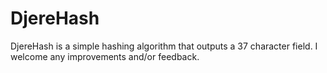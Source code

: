 DjereHash
=========

DjereHash is a simple hashing algorithm that outputs a 37 character field. I welcome any improvements and/or feedback.
